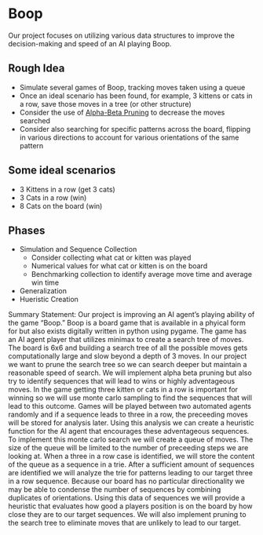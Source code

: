 # Boop
Our project focuses on utilizing various data structures to improve the decision-making and speed of an AI playing Boop.

## Rough Idea
- Simulate several games of Boop, tracking moves taken using a queue
- Once an ideal scenario has been found, for example, 3 kittens or cats in a row, save those moves in a tree (or other structure)
- Consider the use of [Alpha-Beta Pruning](https://en.wikipedia.org/wiki/Alpha%E2%80%93beta_pruning) to decrease the moves searched
- Consider also searching for specific patterns across the board, flipping in various directions to account for various orientations of the same pattern

## Some ideal scenarios
 - 3 Kittens in a row (get 3 cats)
 - 3 Cats in a row (win)
 - 8 Cats on the board (win)

## Phases
 - Simulation and Sequence Collection
   - Consider collecting what cat or kitten was played
   - Numerical values for what cat or kitten is on the board
   - Benchmarking collection to identify average move time and average win time
 - Generalization
 - Hueristic Creation

Summary Statement:
Our project is improving an AI agent’s playing ability of the game “Boop.” Boop is a board game that is available in a phyical form for but also exists digitally written in python using pygame. The game has an AI agent player that utilizes minimax to create a search tree of moves. The board is 6x6 and building a search tree of all the possible moves gets computationally large and slow beyond a depth of 3 moves. 
In our project we want to prune the search tree so we can search deeper but maintain a reasonable speed of search. We will implement alpha beta pruning but also try to identify sequences that will lead to wins or highly adventageous moves. In the game getting three kitten or cats in a row is important for winning so we will use monte carlo sampling to find the sequences that will lead to this outcome. Games will be played between two automated agents randomly and if a sequence leads to three in a row, the preceeding moves will be stored for analysis later. Using this analysis we can create a heuristic function for the AI agent that encourages these adventageous sequences.
To implement this monte carlo search we will create a queue of moves. The size of the queue will be limited to the number of preceeding steps we are looking at. When a three in a row case is identified, we will store the content of the queue as a sequence in a trie. After a sufficient amount of sequences are identified we will analyze the trie for patterns leading to our target three in a row sequence. Because our board has no particular directionality we may be able to condense the number of sequences by combining duplicates of orientations.
Using this data of sequences we will provide a heuristic that evaluates how good a players position is on the board by how close they are to our target sequences. We will also implement pruning to the search tree to eliminate moves that are unlikely to lead to our target.
